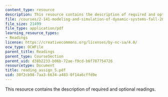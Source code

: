 ```yaml
---
content_type: resource
description: This resource contains the description of required and optional readings.
file: /courses/2-141-modeling-and-simulation-of-dynamic-systems-fall-2006/30f2cb987aa36634a4830f14a6cffd9e_reading_assign_5.pdf
file_size: 21499
file_type: application/pdf
learning_resource_types:
- Readings
license: https://creativecommons.org/licenses/by-nc-sa/4.0/
ocw_type: OCWFile
parent_title: Readings
parent_type: CourseSection
parent_uid: d38b2233-b06b-72ae-f9cd-b6f787754726
resourcetype: Document
title: reading_assign_5.pdf
uid: 30f2cb98-7aa3-6634-a483-0f14a6cffd9e
---
```

This resource contains the description of required and optional readings.